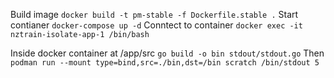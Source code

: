 Build image `docker build -t pm-stable -f Dockerfile.stable .`
Start contianer `docker-compose up -d`
Conntect to container `docker exec -it nztrain-isolate-app-1 /bin/bash`

Inside docker container at /app/src `go build -o bin stdout/stdout.go`
Then `podman run --mount type=bind,src=./bin,dst=/bin scratch /bin/stdout 5`